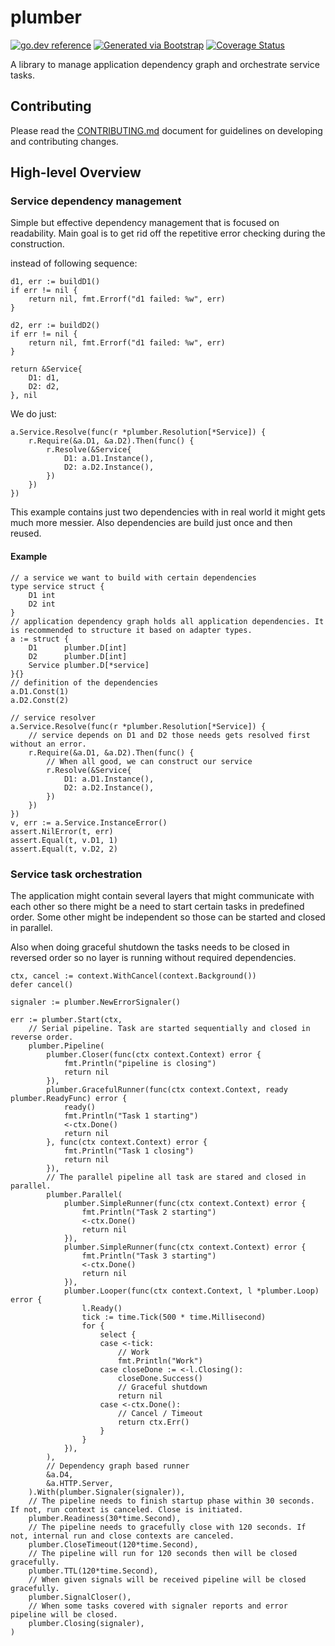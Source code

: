 # plumber
[![go.dev reference](https://img.shields.io/badge/go.dev-reference-007d9c?logo=go&logoColor=white)](https://pkg.go.dev/github.com/getoutreach/plumber)
[![Generated via Bootstrap](https://img.shields.io/badge/Outreach-Bootstrap-%235951ff)](https://github.com/getoutreach/bootstrap)
[![Coverage Status](https://coveralls.io/repos/github/getoutreach/plumber/badge.svg?branch=)](https://coveralls.io/github//getoutreach/plumber?branch=)

A library to manage application dependency graph and orchestrate service tasks.

## Contributing

Please read the [CONTRIBUTING.md](CONTRIBUTING.md) document for guidelines on developing and contributing changes.

## High-level Overview

### Service dependency management

Simple but effective dependency management that is focused on readability. Main goal is to get rid off the repetitive error checking during the construction.

instead of following sequence:

```golang
d1, err := buildD1()
if err != nil {
    return nil, fmt.Errorf("d1 failed: %w", err)
}

d2, err := buildD2()
if err != nil {
    return nil, fmt.Errorf("d1 failed: %w", err)
}

return &Service{
	D1: d1,
	D2: d2,
}, nil

```

We do just:

```golang
a.Service.Resolve(func(r *plumber.Resolution[*Service]) {
    r.Require(&a.D1, &a.D2).Then(func() {
        r.Resolve(&Service{
            D1: a.D1.Instance(),
            D2: a.D2.Instance(),
        })
    })
})
```

This example contains just two dependencies with in real world it might gets much more messier. Also dependencies are build just once and then reused.

#### Example
```golang
// a service we want to build with certain dependencies
type service struct {
    D1 int
    D2 int
}
// application dependency graph holds all application dependencies. It is recommended to structure it based on adapter types.
a := struct {
    D1      plumber.D[int]
    D2      plumber.D[int]
    Service plumber.D[*service]
}{}
// definition of the dependencies
a.D1.Const(1)
a.D2.Const(2)

// service resolver
a.Service.Resolve(func(r *plumber.Resolution[*Service]) {
    // service depends on D1 and D2 those needs gets resolved first without an error.
    r.Require(&a.D1, &a.D2).Then(func() {
        // When all good, we can construct our service
        r.Resolve(&Service{
            D1: a.D1.Instance(),
            D2: a.D2.Instance(),
        })
    })
})
v, err := a.Service.InstanceError()
assert.NilError(t, err)
assert.Equal(t, v.D1, 1)
assert.Equal(t, v.D2, 2)
```

### Service task orchestration

The application might contain several layers that might communicate with each other so there might be a need to start certain tasks in predefined order. Some other might be independent so those can be started and closed in parallel.

Also when doing graceful shutdown the tasks needs to be closed in reversed order so no layer is running without required dependencies.

```golang
ctx, cancel := context.WithCancel(context.Background())
defer cancel()

signaler := plumber.NewErrorSignaler()

err := plumber.Start(ctx,
    // Serial pipeline. Task are started sequentially and closed in reverse order.
    plumber.Pipeline(
        plumber.Closer(func(ctx context.Context) error {
            fmt.Println("pipeline is closing")
            return nil
        }),
        plumber.GracefulRunner(func(ctx context.Context, ready plumber.ReadyFunc) error {
            ready()
            fmt.Println("Task 1 starting")
            <-ctx.Done()
            return nil
        }, func(ctx context.Context) error {
            fmt.Println("Task 1 closing")
            return nil
        }),
        // The parallel pipeline all task are stared and closed in parallel.
        plumber.Parallel(
            plumber.SimpleRunner(func(ctx context.Context) error {
                fmt.Println("Task 2 starting")
                <-ctx.Done()
                return nil
            }),
            plumber.SimpleRunner(func(ctx context.Context) error {
                fmt.Println("Task 3 starting")
                <-ctx.Done()
                return nil
            }),
            plumber.Looper(func(ctx context.Context, l *plumber.Loop) error {
                l.Ready()
                tick := time.Tick(500 * time.Millisecond)
                for {
                    select {
                    case <-tick:
                        // Work
                        fmt.Println("Work")
                    case closeDone := <-l.Closing():
                        closeDone.Success()
                        // Graceful shutdown
                        return nil
                    case <-ctx.Done():
                        // Cancel / Timeout
                        return ctx.Err()
                    }
                }
            }),
        ),
        // Dependency graph based runner
        &a.D4,
        &a.HTTP.Server,
    ).With(plumber.Signaler(signaler)),
    // The pipeline needs to finish startup phase within 30 seconds. If not, run context is canceled. Close is initiated.
    plumber.Readiness(30*time.Second),
    // The pipeline needs to gracefully close with 120 seconds. If not, internal run and close contexts are canceled.
    plumber.CloseTimeout(120*time.Second),
    // The pipeline will run for 120 seconds then will be closed gracefully.
    plumber.TTL(120*time.Second),
    // When given signals will be received pipeline will be closed gracefully.
    plumber.SignalCloser(),
    // When some tasks covered with signaler reports and error pipeline will be closed.
    plumber.Closing(signaler),
)
```
